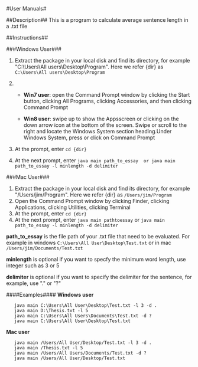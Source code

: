 #User Manuals#

##Description##
This is a program to calculate average sentence length in a .txt file

##Instructions##

###Windows User###


1. Extract the package in your local disk and find its directory, for example "C:\Users\All users\Desktop\Program". Here we refer {dir} as `C:\Users\All users\Desktop\Program`

2. - **Win7 user**: open the Command Prompt window by clicking the Start button, clicking All Programs, clicking Accessories, and then clicking Command Prompt

   - **Win8 user**: swipe up to show the Appsscreen or clicking on the down arrow icon at the bottom of the screen. Swipe or scroll to the right and locate the Windows System section heading.Under Windows System, press or click on Command Prompt
3. At the prompt, enter `cd {dir}`
4. At the next prompt, enter  `java main path_to_essay  or java main path_to_essay -l minlength -d delimiter`
   
###Mac User###
1. Extract the package in your local disk and find its directory, for example "/Users/jim/Program". Here we refer {dir} as `/Users/jim/Program`
2. Open the Command Prompt window by clicking Finder, clicking Applications, clicking Utilities, clicking Terminal
3. At the prompt, enter `cd {dir}`
4. At the next prompt, enter  `java main pathtoessay` or `java main path_to_essay -l minlength -d delimiter`

**path_to_essay** is the file path of your .txt file that need to be evaluated.  For example in windows `C:\Users\All User\Desktop\Test.txt` or in mac `/Users/jim/Documents/Test.txt`

**minlength** is optional if you want to specfy the minimum word length, use integer such as 3 or 5

**delimiter** is optional if you want to specify the delimiter for the sentence, for example, use "." or "?"


####Examples####
**Windows user**

       java main C:\Users\All User\Desktop\Test.txt -l 3 -d .
       java main D:\Thesis.txt -l 5
       java main C:\Users\All Users\Documents\Test.txt -d ?
       java main C:\Users\All User\Desktop\Test.txt

**Mac user**

       java main /Users/All User/Desktop/Test.txt -l 3 -d .
       java main /Thesis.txt -l 5
       java main /Users/All Users/Documents/Test.txt -d ?
       java main /Users/All User/Desktop/Test.txt


